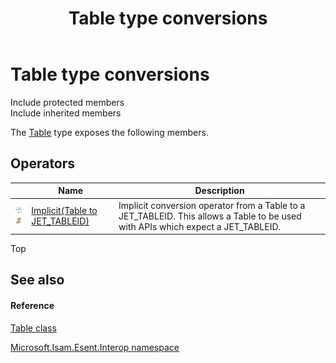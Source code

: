 ﻿---
title: Table type conversions
TOCTitle: Table type conversions
ms:assetid: 24cee894-5c11-d5d5-7929-fd1eb7ab19ea
ms:mtpsurl: https://msdn.microsoft.com/en-us/library/Dn351169(v=EXCHG.10)
ms:contentKeyID: 55104061
ms.date: 07/30/2014
ms.topic: article
---

# Table type conversions

Include protected members  
Include inherited members  

The [Table](dn351163\(v=exchg.10\).md) type exposes the following members.

## Operators

<table>
<thead>
<tr class="header">
<th> </th>
<th>Name</th>
<th>Description</th>
</tr>
</thead>
<tbody>
<tr class="odd">
<td><img src="../images/dn350944.puboperator(exchg.10).gif" title="Public operator" alt="Public operator" /><img src="../images/dn292146.static(exchg.10).gif" title="Static member" alt="Static member" /></td>
<td><a href="dn351239(v=exchg.10).md">Implicit(Table to JET_TABLEID)</a></td>
<td>Implicit conversion operator from a Table to a JET_TABLEID. This allows a Table to be used with APIs which expect a JET_TABLEID.</td>
</tr>
</tbody>
</table>


Top

## See also

#### Reference

[Table class](dn351163\(v=exchg.10\).md)

[Microsoft.Isam.Esent.Interop namespace](hh596136\(v=exchg.10\).md)

